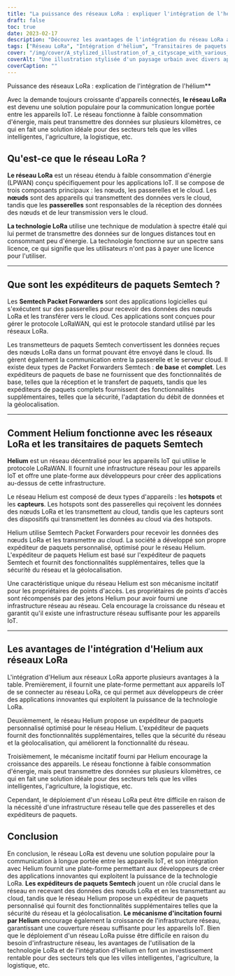 ```yaml
---
title: "La puissance des réseaux LoRa : expliquer l'intégration de l'hélium"
draft: false
toc: true
date: 2023-02-17
description: "Découvrez les avantages de l'intégration du réseau LoRa avec Helium pour les appareils IoT et les industries telles que les villes intelligentes, l'agriculture et la logistique."
tags: ["Réseau LoRa", "Intégration d'hélium", "Transitaires de paquets Semtech", "Applications IdO", "LPWAN", "modulation à spectre étalé", "passerelles", "nuage", "Protocole LoRaWAN", "infrastructure de réseau", "points chauds", "capteurs", "sécurité Internet", "géolocalisation", "mécanisme incitatif", "Villes intelligentes", "agriculture", "logistique", "Développement IdO", "communication longue distance"]
cover: "/img/cover/A_stylized_illustration_of_a_cityscape_with_various_IoT_dev.png"
coverAlt: "Une illustration stylisée d'un paysage urbain avec divers appareils IoT connectés à un réseau représenté comme un réseau de lumière, avec le logo Helium bien en vue."
coverCaption: ""
---
```

 Puissance des réseaux LoRa : explication de l'intégration de l'hélium**

Avec la demande toujours croissante d'appareils connectés, **le réseau LoRa** est devenu une solution populaire pour la communication longue portée entre les appareils IoT. Le réseau fonctionne à faible consommation d'énergie, mais peut transmettre des données sur plusieurs kilomètres, ce qui en fait une solution idéale pour des secteurs tels que les villes intelligentes, l'agriculture, la logistique, etc.

## Qu'est-ce que le réseau LoRa ?

**Le réseau LoRa** est un réseau étendu à faible consommation d'énergie (LPWAN) conçu spécifiquement pour les applications IoT. Il se compose de trois composants principaux : les nœuds, les passerelles et le cloud. Les **nœuds** sont des appareils qui transmettent des données vers le cloud, tandis que les **passerelles** sont responsables de la réception des données des nœuds et de leur transmission vers le cloud.

**La technologie LoRa** utilise une technique de modulation à spectre étalé qui lui permet de transmettre des données sur de longues distances tout en consommant peu d'énergie. La technologie fonctionne sur un spectre sans licence, ce qui signifie que les utilisateurs n'ont pas à payer une licence pour l'utiliser.

______

## Que sont les expéditeurs de paquets Semtech ?

Les **Semtech Packet Forwarders** sont des applications logicielles qui s'exécutent sur des passerelles pour recevoir des données des nœuds LoRa et les transférer vers le cloud. Ces applications sont conçues pour gérer le protocole LoRaWAN, qui est le protocole standard utilisé par les réseaux LoRa.

Les transmetteurs de paquets Semtech convertissent les données reçues des nœuds LoRa dans un format pouvant être envoyé dans le cloud. Ils gèrent également la communication entre la passerelle et le serveur cloud. Il existe deux types de Packet Forwarders Semtech : **de base** et **complet**. Les expéditeurs de paquets de base ne fournissent que des fonctionnalités de base, telles que la réception et le transfert de paquets, tandis que les expéditeurs de paquets complets fournissent des fonctionnalités supplémentaires, telles que la sécurité, l'adaptation du débit de données et la géolocalisation.

______

## Comment Helium fonctionne avec les réseaux LoRa et les transitaires de paquets Semtech

**Helium** est un réseau décentralisé pour les appareils IoT qui utilise le protocole LoRaWAN. Il fournit une infrastructure réseau pour les appareils IoT et offre une plate-forme aux développeurs pour créer des applications au-dessus de cette infrastructure.

Le réseau Helium est composé de deux types d'appareils : les **hotspots** et les **capteurs**. Les hotspots sont des passerelles qui reçoivent les données des nœuds LoRa et les transmettent au cloud, tandis que les capteurs sont des dispositifs qui transmettent les données au cloud via des hotspots.

Helium utilise Semtech Packet Forwarders pour recevoir les données des nœuds LoRa et les transmettre au cloud. La société a développé son propre expéditeur de paquets personnalisé, optimisé pour le réseau Helium. L'expéditeur de paquets Helium est basé sur l'expéditeur de paquets Semtech et fournit des fonctionnalités supplémentaires, telles que la sécurité du réseau et la géolocalisation.

Une caractéristique unique du réseau Helium est son mécanisme incitatif pour les propriétaires de points d'accès. Les propriétaires de points d'accès sont récompensés par des jetons Helium pour avoir fourni une infrastructure réseau au réseau. Cela encourage la croissance du réseau et garantit qu'il existe une infrastructure réseau suffisante pour les appareils IoT.

______

## Les avantages de l'intégration d'Helium aux réseaux LoRa

L'intégration d'Helium aux réseaux LoRa apporte plusieurs avantages à la table. Premièrement, il fournit une plate-forme permettant aux appareils IoT de se connecter au réseau LoRa, ce qui permet aux développeurs de créer des applications innovantes qui exploitent la puissance de la technologie LoRa.

Deuxièmement, le réseau Helium propose un expéditeur de paquets personnalisé optimisé pour le réseau Helium. L'expéditeur de paquets fournit des fonctionnalités supplémentaires, telles que la sécurité du réseau et la géolocalisation, qui améliorent la fonctionnalité du réseau.

Troisièmement, le mécanisme incitatif fourni par Helium encourage la croissance des appareils. Le réseau fonctionne à faible consommation d'énergie, mais peut transmettre des données sur plusieurs kilomètres, ce qui en fait une solution idéale pour des secteurs tels que les villes intelligentes, l'agriculture, la logistique, etc.

Cependant, le déploiement d'un réseau LoRa peut être difficile en raison de la nécessité d'une infrastructure réseau telle que des passerelles et des expéditeurs de paquets.

## Conclusion
En conclusion, le réseau LoRa est devenu une solution populaire pour la communication à longue portée entre les appareils IoT, et son intégration avec Helium fournit une plate-forme permettant aux développeurs de créer des applications innovantes qui exploitent la puissance de la technologie LoRa. **Les expéditeurs de paquets Semtech** jouent un rôle crucial dans le réseau en recevant des données des nœuds LoRa et en les transmettant au cloud, tandis que le réseau Helium propose un expéditeur de paquets personnalisé qui fournit des fonctionnalités supplémentaires telles que la sécurité du réseau et la géolocalisation. **Le mécanisme d'incitation fourni par Helium** encourage également la croissance de l'infrastructure réseau, garantissant une couverture réseau suffisante pour les appareils IoT. Bien que le déploiement d'un réseau LoRa puisse être difficile en raison du besoin d'infrastructure réseau, les avantages de l'utilisation de la technologie LoRa et de l'intégration d'Helium en font un investissement rentable pour des secteurs tels que les villes intelligentes, l'agriculture, la logistique, etc.

